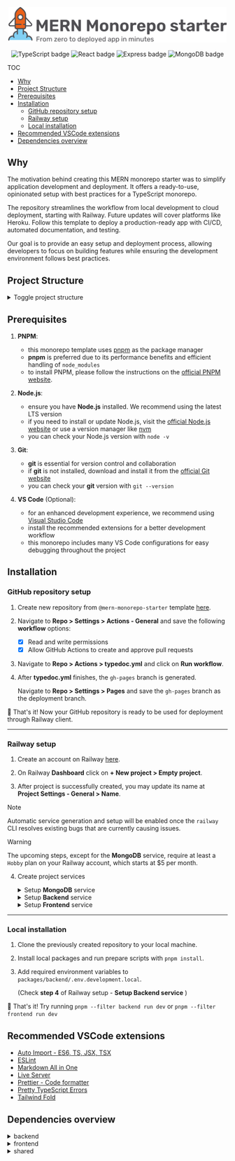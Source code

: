 <p align="center">
  <picture>
    <source media="(prefers-color-scheme: dark)" srcset="https://github.com/brunotot/mern-monorepo-starter/blob/main/assets/img/logo-dark.svg?raw=true">
    <img width="500px" alt="MERN Monorepo starter banner" src="https://github.com/brunotot/mern-monorepo-starter/blob/main/assets/img/logo-light.svg?raw=true">
  </picture>
</p>

<p align="center">
  <img alt="TypeScript badge" src="https://img.shields.io/badge/TypeScript-007ACC?style=for-the-badge&logo=typescript&logoColor=white">
  <img alt="React badge" src="https://img.shields.io/badge/React-20232A?style=for-the-badge&logo=react&logoColor=61DAFB">
  <img alt="Express badge" src="https://img.shields.io/badge/Express-404D59?style=for-the-badge&logo=express">
  <img alt="MongoDB badge" src="https://img.shields.io/badge/MongoDB-4EA94B?style=for-the-badge&logo=mongodb&logoColor=white">
</p>

TOC

- [Why](#why)
- [Project Structure](#project-structure)
- [Prerequisites](#prerequisites)
- [Installation](#installation)
  - [GitHub repository setup](#github-repository-setup)
  - [Railway setup](#railway-setup)
  - [Local installation](#local-installation)
- [Recommended VSCode extensions](#recommended-vscode-extensions)
- [Dependencies overview](#dependencies-overview)

## Why

The motivation behind creating this MERN monorepo starter was to simplify application development and deployment. It offers a ready-to-use, opinionated setup with best practices for a TypeScript monorepo.

The repository streamlines the workflow from local development to cloud deployment, starting with Railway. Future updates will cover platforms like Heroku. Follow this template to deploy a production-ready app with CI/CD, automated documentation, and testing.

Our goal is to provide an easy setup and deployment process, allowing developers to focus on building features while ensuring the development environment follows best practices.

## Project Structure

<details>

 <summary>Toggle project structure</summary>

```bash
.
├── docs # ------------------ TypeDoc-generated source files
├── .github # ---------------
│   └── workflows # --------- Contains all GitHub-related workflows
├── .husky # ----------------
│   ├── commit-msg # -------- Husky hook which validates Git message format
│   └── pre-commit # -------- Husky hook which executes tasks before commit
├── md # -------------------- Contains markdown chunks to be rendered in README.md
├── packages # --------------
│   ├── backend # ----------- Node.js & Express app source code
│   ├── frontend # ---------- Vite & React app source code
│   └── shared # ------------ Common code to be used by multiple packages
├── scripts # ---------------
│   ├── data # -------------- Contains contextual data for JS scripts to consume
│   ├── js # ---------------- Node.js scripts
│   └── sh # ---------------- Bash scripts
├── .vscode # ---------------
│   ├── launch.json # ------- Contains VSCode launch configurations
│   └── settings.json # ----- Contains common useful VSCode (editor) configurations
├── .commitlintrc # --------- Configuration for commitlint
├── .eslintrc # ------------- Configuration for ESLint
├── .lintstagedrc # --------- Configuration for lintstaged
├── .nvmrc # ---------------- Specifies Node.js version
├── pnpm-workspace.yaml # --- Specifies patterns for recognizing monorepo packages
├── .prettierignore # ------- Specifies ignore patterns for Prettier
├── .prettierrc # ----------- Contains Prettier configuration
├── typedoc.json # ---------- Contains TypeDoc configuration
├── tsconfig.json # --------- Contains TypeScript configuration
└── package.json # ---------- Standard package.json file
```

</details>

## Prerequisites

1. **PNPM**:

   - this monorepo template uses [pnpm](https://pnpm.io/) as the package manager
   - **pnpm** is preferred due to its performance benefits and efficient handling of `node_modules`
   - to install PNPM, please follow the instructions on the [official PNPM website](https://pnpm.io/installation).

2. **Node.js**:

   - ensure you have **Node.js** installed. We recommend using the latest LTS version
   - if you need to install or update Node.js, visit the [official Node.js website](https://nodejs.org/) or use a version manager like [nvm](https://github.com/nvm-sh/nvm)
   - you can check your Node.js version with `node -v`

3. **Git**:

   - **git** is essential for version control and collaboration
   - if **git** is not installed, download and install it from the [official Git website](https://git-scm.com/)
   - you can check your **git** version with `git --version`

4. **VS Code** (Optional):
   - for an enhanced development experience, we recommend using [Visual Studio Code](https://code.visualstudio.com/)
   - install the recommended extensions for a better development workflow
   - this monorepo includes many VS Code configurations for easy debugging throughout the project

## Installation

### GitHub repository setup

1. Create new repository from `@mern-monorepo-starter` template [here](https://github.com/new?template_name=mern-monorepo-starter&template_owner=brunotot).

2. Navigate to **Repo > Settings > Actions - General** and save the following **workflow** options:

   - [x] Read and write permissions
   - [x] Allow GitHub Actions to create and approve pull requests

3. Navigate to **Repo > Actions > typedoc.yml** and click on **Run workflow**.

4. After **typedoc.yml** finishes, the `gh-pages` branch is generated.

   Navigate to **Repo > Settings > Pages** and save the `gh-pages` branch as the deployment branch.

🚀 That's it! Now your GitHub repository is ready to be used for deployment through Railway client.

---

### Railway setup

1. Create an account on Railway [here](https://railway.app/login).

2. On Railway **Dashboard** click on **+ New project > Empty project**.

3. After project is successfully created, you may update its name at **Project Settings - General > Name**.

<!--2. Install `@railway/cli` if you don't have it already

   ```sh
   npm i -g @railway/cli
   ```

3. Now you have access to the **railway** command. See [Railway CLI documentation](https://docs.railway.app/reference/cli-api)

   ```sh
   railway --help
   ```

4. Login to Railway CLI

   ```sh
   railway login
   ```

5. Create a new Railway project

   ```sh
   railway init
   ```-->

> [!NOTE]
> Automatic service generation and setup will be enabled once the `railway` CLI resolves existing bugs that are currently causing issues.

> [!WARNING]
> The upcoming steps, except for the **MongoDB** service, require at least a `Hobby` plan on your Railway account, which starts at $5 per month.

4. Create project services

   <details>

      <summary>Setup <b>MongoDB</b> service</summary>

   - Create MongoDB service by clicking on **New > Database > Add MongoDB**
   - Under **MongoDB Service > Data** create `test` database
   - Under **MongoDB Service > Data** create `production` database
   - Under **MongoDB Service > Data** create `development` database
   - Under **MongoDB Service > Variables** section, find and store the value of `MONGO_URL` locally

   </details>

   <details>

      <summary>Setup <b>Backend</b> service</summary>

   - Create Backend service by clicking on **New > GitHub Repo**
   - Connect your repository to your Railway project
   - Edit service name to `Backend`
   - Under **Backend > Settings > Build** set `pnpm --filter backend run build` as the build command
   - Under **Backend > Settings > Deploy** set `pnpm --filter backend run start` as the deploy command
   - Add the following environment variables:
     - **MONGO_URL** = {the connection string copied from `setup MongoDB service` section}
     - **MONGO_DATABASE** = production
     - **ACCESS_TOKEN_SECRET** = accessTokenSecret
     - **REFRESH_TOKEN_SECRET** = refreshTokenSecret
   - That's it! You can now hit the **Deploy** button
   - Optionally you can generate a custom domain name on **Backend > Settings > Networking > Generate Domain**

   </details>

   <details>

      <summary>Setup <b>Frontend</b> service</summary>

   - Create Frontend service by clicking on **New > GitHub Repo**
   - Connect your repository to your Railway project
   - Edit service name to `Frontend`
   - Under **Frontend > Settings > Build** set `pnpm --filter frontend run build` as the build command
   - Under **Frontend > Settings > Deploy** set `pnpm --filter frontend run start` as the deploy command
   - That's it! You can now hit the **Deploy** button
   - Optionally you can generate a custom domain name on **Frontend > Settings > Networking > Generate Domain**

   </details>

---

### Local installation

1. Clone the previously created repository to your local machine.

2. Install local packages and run prepare scripts with `pnpm install`.

3. Add required environment variables to `packages/backend/.env.development.local`.

   (Check **step 4** of Railway setup - **Setup Backend service** )

🚀 That's it! Try running `pnpm --filter backend run dev` or `pnpm --filter frontend run dev`

## Recommended VSCode extensions

- [Auto Import - ES6, TS, JSX, TSX](https://marketplace.visualstudio.com/items?itemName=NuclleaR.vscode-extension-auto-import)
- [ESLint](https://marketplace.visualstudio.com/items?itemName=dbaeumer.vscode-eslint)
- [Markdown All in One](https://marketplace.visualstudio.com/items?itemName=yzhang.markdown-all-in-one)
- [Live Server](https://marketplace.visualstudio.com/items?itemName=ritwickdey.LiveServer)
- [Prettier - Code formatter](https://marketplace.visualstudio.com/items?itemName=esbenp.prettier-vscode)
- [Pretty TypeScript Errors](https://marketplace.visualstudio.com/items?itemName=yoavbls.pretty-ts-errors)
- [Tailwind Fold](https://marketplace.visualstudio.com/items?itemName=stivo.tailwind-fold)

## Dependencies overview

<details>

 <summary>backend</summary>

 <table>
  <thead>
   <tr>
    <th>Name</th>
    <th>Version</th>
    <th>Description</th>
   </tr>
  </thead>
  <tbody>
   <tr>
    <td>@org/shared</td>
    <td align="right">workspace:*</td>
    <td>Contains shared code, models, and types used other packages</td>
   </tr>
   <tr>
    <td>@ts-rest/core</td>
    <td align="right">^3.45.0</td>
    <td>Core library for building the TypeScript REST API</td>
   </tr>
   <tr>
    <td>@ts-rest/express</td>
    <td align="right">^3.45.0</td>
    <td>Integrates the @ts-rest/core library with Express.js</td>
   </tr>
   <tr>
    <td>@ts-rest/open-api</td>
    <td align="right">^3.45.0</td>
    <td>Generates OpenAPI documentation from the @ts-rest/core API</td>
   </tr>
   <tr>
    <td>bcrypt</td>
    <td align="right">^5.1.1</td>
    <td>Used for hashing and verifying user passwords</td>
   </tr>
   <tr>
    <td>body-parser</td>
    <td align="right">^1.20.2</td>
    <td>Parses incoming request bodies in the Express.js middleware</td>
   </tr>
   <tr>
    <td>bottlejs</td>
    <td align="right">^2.0.1</td>
    <td>Inversion of Control (IoC) container for dependency injection</td>
   </tr>
   <tr>
    <td>compression</td>
    <td align="right">^1.7.4</td>
    <td>Compresses responses to reduce data transfer</td>
   </tr>
   <tr>
    <td>cookie-parser</td>
    <td align="right">^1.4.6</td>
    <td>Parses cookie headers in incoming requests</td>
   </tr>
   <tr>
    <td>cors</td>
    <td align="right">^2.8.5</td>
    <td>Provides a middleware for enabling CORS in the Express.js app</td>
   </tr>
   <tr>
    <td>cross-dirname</td>
    <td align="right">^0.1.0</td>
    <td>Utility for getting the directory path of a file</td>
   </tr>
   <tr>
    <td>dotenv</td>
    <td align="right">^16.4.5</td>
    <td>Loads environment variables from .env files</td>
   </tr>
   <tr>
    <td>express</td>
    <td align="right">^4.18.2</td>
    <td>The web framework used for building the backend API</td>
   </tr>
   <tr>
    <td>express-rate-limit</td>
    <td align="right">^7.2.0</td>
    <td>Provides rate limiting to protect against brute force attacks</td>
   </tr>
   <tr>
    <td>helmet</td>
    <td align="right">^7.1.0</td>
    <td>Collection of security middleware for Express.js</td>
   </tr>
   <tr>
    <td>hpp</td>
    <td align="right">^0.2.3</td>
    <td>Protects against HTTP Parameter Pollution attacks</td>
   </tr>
   <tr>
    <td>jsonwebtoken</td>
    <td align="right">^9.0.2</td>
    <td>Used for generating and verifying JSON Web Tokens (JWT)</td>
   </tr>
   <tr>
    <td>mongodb</td>
    <td align="right">^6.5.0</td>
    <td>The official MongoDB driver for Node.js used</td>
   </tr>
   <tr>
    <td>morgan</td>
    <td align="right">^1.10.0</td>
    <td>HTTP request logger middleware for Express.js</td>
   </tr>
   <tr>
    <td>swagger-jsdoc</td>
    <td align="right">^6.2.8</td>
    <td>Generates OpenAPI documentation from JSDoc comments</td>
   </tr>
   <tr>
    <td>swagger-ui-express</td>
    <td align="right">^5.0.0</td>
    <td>Renders the Swagger UI for the OpenAPI documentation</td>
   </tr>
   <tr>
    <td>winston</td>
    <td align="right">^3.11.0</td>
    <td>Logging library used for application logging</td>
   </tr>
   <tr>
    <td>winston-daily-rotate-file</td>
    <td align="right">^5.0.0</td>
    <td>Winston transport for logging to a rotating file</td>
   </tr>
   <tr>
    <td>zod</td>
    <td align="right">^3.22.5</td>
    <td>TypeScript-first schema validation library used throughout the project</td>
   </tr>
  </tbody>
 </table>

</details>

<details>

 <summary>frontend</summary>

 <table>
  <thead>
   <tr>
    <th>Name</th>
    <th>Version</th>
    <th>Description</th>
   </tr>
  </thead>
  <tbody>
   <tr>
    <td>@emotion/react</td>
    <td align="right">^11.11.4</td>
    <td>Used by Material-UI for styling React components</td>
   </tr>
   <tr>
    <td>@emotion/styled</td>
    <td align="right">^11.11.0</td>
    <td>Used by Material-UI for styling React components</td>
   </tr>
   <tr>
    <td>@mui/icons-material</td>
    <td align="right">^5.15.14</td>
    <td>Provides Material Design icons for use</td>
   </tr>
   <tr>
    <td>@mui/lab</td>
    <td align="right">5.0.0-alpha.169</td>
    <td>Provides additional components and utilities from Material-UI</td>
   </tr>
   <tr>
    <td>@mui/material</td>
    <td align="right">^5.15.14</td>
    <td>The core Material-UI library for building web UI</td>
   </tr>
   <tr>
    <td>@mui/styles</td>
    <td align="right">^5.15.14</td>
    <td>Used by Material-UI for styling React components</td>
   </tr>
   <tr>
    <td>@mui/x-tree-view</td>
    <td align="right">^7.0.0</td>
    <td>Provides a TreeView component from Material-UI for displaying hierarchical data</td>
   </tr>
   <tr>
    <td>@org/shared</td>
    <td align="right">workspace:*</td>
    <td>Contains shared code, models, and types used other packages</td>
   </tr>
   <tr>
    <td>@preact/signals-react</td>
    <td align="right">^2.0.1</td>
    <td>Provides a way to use Preact signals in React components for the frontend</td>
   </tr>
   <tr>
    <td>@tanstack/react-query</td>
    <td align="right">^5.32.1</td>
    <td>Used for data fetching and caching</td>
   </tr>
   <tr>
    <td>@ts-rest/core</td>
    <td align="right">^3.45.0</td>
    <td>Core library for building the TypeScript REST API</td>
   </tr>
   <tr>
    <td>@ts-rest/react-query</td>
    <td align="right">^3.45.0</td>
    <td>Integrates @tanstack/react-query with the @ts-rest/core API for the frontend</td>
   </tr>
   <tr>
    <td>axios</td>
    <td align="right">^1.6.8</td>
    <td>Used for making HTTP requests</td>
   </tr>
   <tr>
    <td>i18next</td>
    <td align="right">^23.10.1</td>
    <td>Provides internationalization (i18n) support</td>
   </tr>
   <tr>
    <td>i18next-browser-languagedetector</td>
    <td align="right">^7.2.0</td>
    <td>Detects the user's language in the browser for i18n</td>
   </tr>
   <tr>
    <td>i18next-http-backend</td>
    <td align="right">^2.5.0</td>
    <td>Loads translation files from the server for i18n</td>
   </tr>
   <tr>
    <td>material-ui-popup-state</td>
    <td align="right">^5.1.0</td>
    <td>Provides a state management solution for popups and menus in the Material-UI frontend UI</td>
   </tr>
   <tr>
    <td>react</td>
    <td align="right">^18.2.0</td>
    <td>The core React library used for building web UI</td>
   </tr>
   <tr>
    <td>react-dom</td>
    <td align="right">^18.2.0</td>
    <td>Provides DOM-specific methods for React</td>
   </tr>
   <tr>
    <td>react-i18next</td>
    <td align="right">^14.1.0</td>
    <td>Integrates i18next with React for internationalization</td>
   </tr>
   <tr>
    <td>react-router-dom</td>
    <td align="right">^6.22.3</td>
    <td>Provides routing functionality for the React frontend application</td>
   </tr>
  </tbody>
 </table>

</details>

<details>

 <summary>shared</summary>

 <table>
  <thead>
   <tr>
    <th>Name</th>
    <th>Version</th>
    <th>Description</th>
   </tr>
  </thead>
  <tbody>
   <tr>
    <td>@anatine/zod-openapi</td>
    <td align="right">^2.2.5</td>
    <td>Extends all Zod types with z.openapi(metadata) method</td>
   </tr>
   <tr>
    <td>@ts-rest/core</td>
    <td align="right">^3.45.0</td>
    <td>Core library for building the TypeScript REST API</td>
   </tr>
   <tr>
    <td>@ts-rest/open-api</td>
    <td align="right">^3.45.0</td>
    <td>Generates OpenAPI documentation from the @ts-rest/core API</td>
   </tr>
   <tr>
    <td>http-status</td>
    <td align="right">^1.7.4</td>
    <td>Utility for working with HTTP status codes</td>
   </tr>
   <tr>
    <td>zod</td>
    <td align="right">^3.22.5</td>
    <td>TypeScript-first schema validation library used throughout the project</td>
   </tr>
  </tbody>
 </table>

</details>
